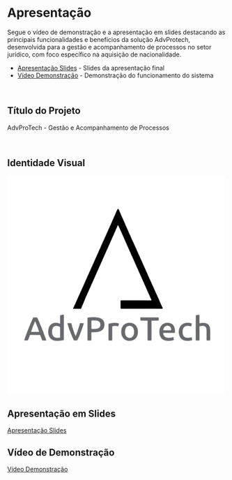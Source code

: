 # Apresentação

Segue o vídeo de demonstração e a apresentação em slides destacando as principais funcionalidades e benefícios da solução AdvProtech, desenvolvida para a gestão e acompanhamento de processos no setor jurídico, com foco específico na aquisição de nacionalidade.
<br>

* [Apresentação Slides](./presentation.pdf) - Slides da apresentação final
* [Vídeo Demonstração](./advprotech_video.mp4) - Demonstração do funcionamento do sistema
<br>

## Título do Projeto

AdvProTech - Gestão e Acompanhamento de Processos

<br>

## Identidade Visual
![Logo](../docs/img/logo_advprotech.png)
<br>

## Apresentação em Slides

[Apresentação Slides](./advprotech_presentation.pdf)
<br>

## Vídeo de Demonstração

[Vídeo Demonstração](./advprotech_video.mp4)

<br>
